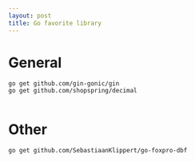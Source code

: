 ```yaml
---
layout: post
title: Go favorite library
---
```


# General
```
go get github.com/gin-gonic/gin
go get github.com/shopspring/decimal


```

# Other
```
go get github.com/SebastiaanKlippert/go-foxpro-dbf
```
